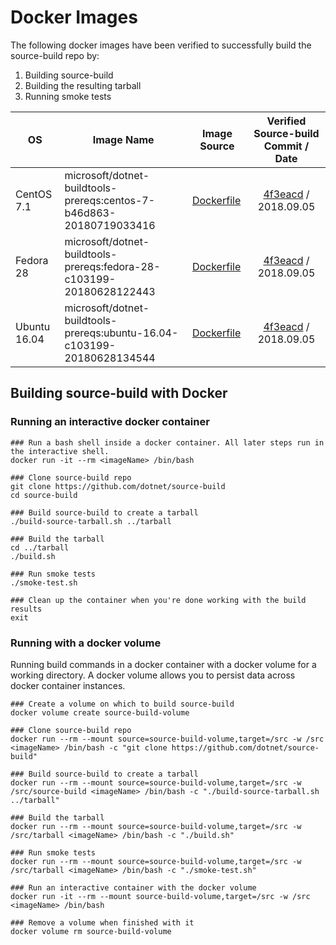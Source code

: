 # Docker Images #

The following docker images have been verified to successfully build the source-build repo by:

1. Building source-build
2. Building the resulting tarball
3. Running smoke tests

| OS | Image Name | Image Source | Verified Source-build Commit / Date |
| --- | --- | --- | :---: |
| CentOS 7.1 | microsoft/dotnet-buildtools-prereqs:centos-7-b46d863-20180719033416 | [Dockerfile](https://github.com/dotnet/dotnet-buildtools-prereqs-docker/blob/b46d86339939ada16dfb8be30ebe62fbd51d3999/src/centos/7/Dockerfile) | [4f3eacd](https://github.com/dotnet/source-build/commit/4f3eacdd0551677444ab917d4e332653672e0bd5) / 2018.09.05 |
| Fedora 28 | microsoft/dotnet-buildtools-prereqs:fedora-28-c103199-20180628122443 | [Dockerfile](https://github.com/dotnet/dotnet-buildtools-prereqs-docker/blob/c103199065cb74842c2983f0422ea4a1f0b0fe25/src/fedora/28/Dockerfile) | [4f3eacd](https://github.com/dotnet/source-build/commit/4f3eacdd0551677444ab917d4e332653672e0bd5) / 2018.09.05 |
| Ubuntu 16.04 | microsoft/dotnet-buildtools-prereqs:ubuntu-16.04-c103199-20180628134544 |[Dockerfile](https://github.com/dotnet/dotnet-buildtools-prereqs-docker/blob/c103199065cb74842c2983f0422ea4a1f0b0fe25/src/ubuntu/16.04/Dockerfile) | [4f3eacd](https://github.com/dotnet/source-build/commit/4f3eacdd0551677444ab917d4e332653672e0bd5) / 2018.09.05 |

## Building source-build with Docker ##

### Running an interactive docker container ###
```
### Run a bash shell inside a docker container. All later steps run in the interactive shell.
docker run -it --rm <imageName> /bin/bash

### Clone source-build repo
git clone https://github.com/dotnet/source-build
cd source-build

### Build source-build to create a tarball
./build-source-tarball.sh ../tarball

### Build the tarball
cd ../tarball
./build.sh

### Run smoke tests
./smoke-test.sh

### Clean up the container when you're done working with the build results
exit
```

### Running with a docker volume ###
Running build commands in a docker container with a docker volume for a working directory.  A docker volume allows you to persist data across docker container instances.
```
### Create a volume on which to build source-build
docker volume create source-build-volume 

### Clone source-build repo
docker run --rm --mount source=source-build-volume,target=/src -w /src <imageName> /bin/bash -c "git clone https://github.com/dotnet/source-build"

### Build source-build to create a tarball
docker run --rm --mount source=source-build-volume,target=/src -w /src/source-build <imageName> /bin/bash -c "./build-source-tarball.sh ../tarball"

### Build the tarball
docker run --rm --mount source=source-build-volume,target=/src -w /src/tarball <imageName> /bin/bash -c "./build.sh"

### Run smoke tests
docker run --rm --mount source=source-build-volume,target=/src -w /src/tarball <imageName> /bin/bash -c "./smoke-test.sh"

### Run an interactive container with the docker volume
docker run -it --rm --mount source-build-volume,target=/src -w /src <imageName> /bin/bash

### Remove a volume when finished with it
docker volume rm source-build-volume
```